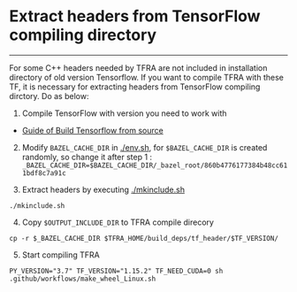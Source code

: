 # Extract headers from TensorFlow compiling directory
-----------------

For some C++ headers needed by TFRA are not included in installation directory of old version Tensorflow.
If you want to compile TFRA with these TF, it is necessary for extracting headers from TensorFlow compiling dirctory. 
Do as below:

1. Compile TensorFlow with version you need to work with
- [Guide of Build Tensorflow from source](https://www.tensorflow.org/install/source)

2. Modify `BAZEL_CACHE_DIR` in [./env.sh](./env.sh), for `$BAZEL_CACHE_DIR` is created randomly, 
so change it after step 1 :
`_BAZEL_CACHE_DIR=$BAZEL_CACHE_DIR/_bazel_root/860b4776177384b48cc611bdf8c7a91c`

3. Extract headers by executing [./mkinclude.sh](./mkinclude.sh)
```shell script
./mkinclude.sh
```

4. Copy `$OUTPUT_INCLUDE_DIR` to TFRA compile direcory
```shell script
cp -r $_BAZEL_CACHE_DIR $TFRA_HOME/build_deps/tf_header/$TF_VERSION/
```

5. Start compiling TFRA
```shell script
PY_VERSION="3.7" TF_VERSION="1.15.2" TF_NEED_CUDA=0 sh .github/workflows/make_wheel_Linux.sh
```
